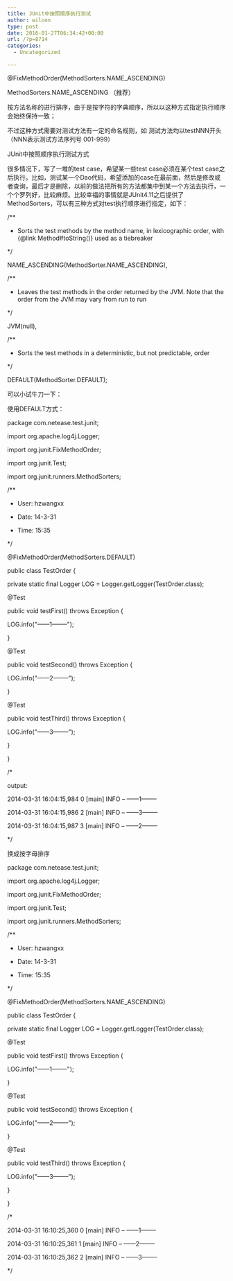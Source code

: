 ```yaml
---
title: JUnit中按照顺序执行测试
author: wiloon
type: post
date: 2016-01-27T06:34:42+00:00
url: /?p=8714
categories:
  - Uncategorized

---
```

@FixMethodOrder(MethodSorters.NAME_ASCENDING)

MethodSorters.NAME_ASCENDING （推荐）
  
按方法名称的进行排序，由于是按字符的字典顺序，所以以这种方式指定执行顺序会始终保持一致；
  
不过这种方式需要对测试方法有一定的命名规则，如 测试方法均以testNNN开头（NNN表示测试方法序列号 001-999）

JUnit中按照顺序执行测试方式
  
很多情况下，写了一堆的test case，希望某一些test case必须在某个test case之后执行。比如，测试某一个Dao代码，希望添加的case在最前面，然后是修改或者查询，最后才是删除，以前的做法把所有的方法都集中到某一个方法去执行，一个个罗列好，比较麻烦。比较幸福的事情就是JUnit4.11之后提供了MethodSorters，可以有三种方式对test执行顺序进行指定，如下：
  
/**
  
* Sorts the test methods by the method name, in lexicographic order, with {@link Method#toString()} used as a tiebreaker
  
*/
  
NAME\_ASCENDING(MethodSorter.NAME\_ASCENDING),

/**
  
* Leaves the test methods in the order returned by the JVM. Note that the order from the JVM may vary from run to run
  
*/
  
JVM(null),

/**
  
* Sorts the test methods in a deterministic, but not predictable, order
  
*/
  
DEFAULT(MethodSorter.DEFAULT);

可以小试牛刀一下：

使用DEFAULT方式：
  
package com.netease.test.junit;

import org.apache.log4j.Logger;
  
import org.junit.FixMethodOrder;
  
import org.junit.Test;
  
import org.junit.runners.MethodSorters;

/**
  
* User: hzwangxx
  
* Date: 14-3-31
  
* Time: 15:35
  
*/
  
@FixMethodOrder(MethodSorters.DEFAULT)
  
public class TestOrder {
  
private static final Logger LOG = Logger.getLogger(TestOrder.class);
  
@Test
  
public void testFirst() throws Exception {
  
LOG.info("——1——–");
  
}

@Test
  
public void testSecond() throws Exception {
  
LOG.info("——2——–");

}

@Test
  
public void testThird() throws Exception {
  
LOG.info("——3——–");
  
}

}
  
/*
  
output:
  
2014-03-31 16:04:15,984 0 [main] INFO – ——1——–
  
2014-03-31 16:04:15,986 2 [main] INFO – ——3——–
  
2014-03-31 16:04:15,987 3 [main] INFO – ——2——–
  
*/

换成按字母排序
  
package com.netease.test.junit;

import org.apache.log4j.Logger;
  
import org.junit.FixMethodOrder;
  
import org.junit.Test;
  
import org.junit.runners.MethodSorters;

/**
  
* User: hzwangxx
  
* Date: 14-3-31
  
* Time: 15:35
  
*/
  
@FixMethodOrder(MethodSorters.NAME_ASCENDING)
  
public class TestOrder {
  
private static final Logger LOG = Logger.getLogger(TestOrder.class);
  
@Test
  
public void testFirst() throws Exception {
  
LOG.info("——1——–");
  
}

@Test
  
public void testSecond() throws Exception {
  
LOG.info("——2——–");

}

@Test
  
public void testThird() throws Exception {
  
LOG.info("——3——–");
  
}

}
  
/*
  
2014-03-31 16:10:25,360 0 [main] INFO – ——1——–
  
2014-03-31 16:10:25,361 1 [main] INFO – ——2——–
  
2014-03-31 16:10:25,362 2 [main] INFO – ——3——–
  
*/
